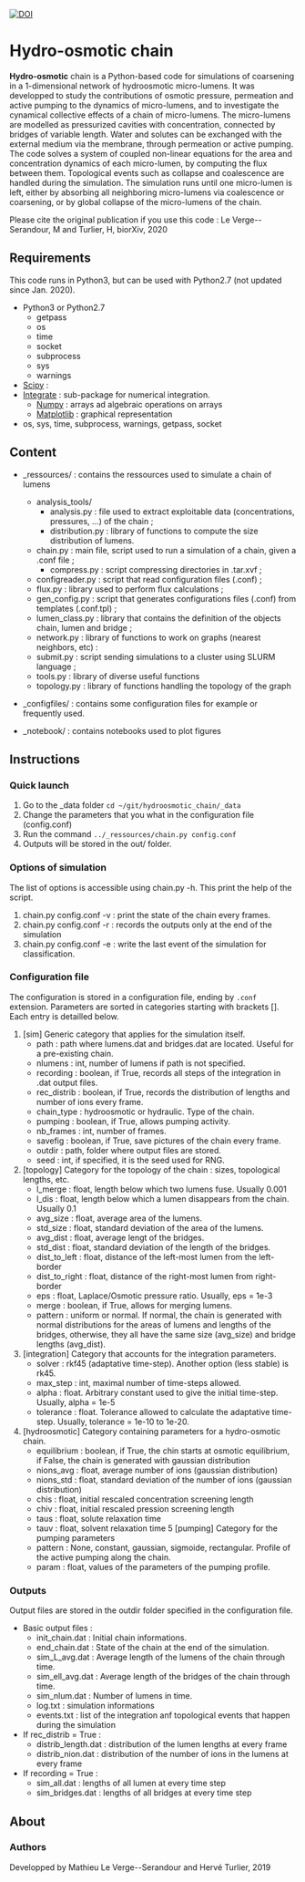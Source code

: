 [![DOI](https://zenodo.org/badge/317295428.svg)](https://zenodo.org/badge/latestdoi/317295428)

# Hydro-osmotic chain
**Hydro-osmotic** chain is a Python-based code for simulations of coarsening in a 1-dimensional network of hydroosmotic micro-lumens. It was developped to study the contributions of osmotic pressure, permeation and active pumping to the dynamics of micro-lumens, and to investigate the cynamical collective effects of a chain of micro-lumens.
The micro-lumens are modelled as pressurized cavities with concentration, connected by bridges of variable length. Water and solutes can be exchanged with the external medium via the membrane, through permeation or active pumping.
The code solves a system of coupled non-linear equations for the area and concentration dynamics of each micro-lumen, by computing the flux between them. Topological events such as collapse and coalescence are handled during the simulation. The simulation runs until one micro-lumen is left, either by absorbing all neighboring micro-lumens via coalescence or coarsening, or by global collapse of the micro-lumens of the chain.

Please cite the original publication if you use this code :
Le Verge--Serandour, M and Turlier, H, biorXiv, 2020


## Requirements
This code runs in Python3, but can be used with Python2.7 (not updated since Jan. 2020).
* Python3 or Python2.7
    * getpass
    * os
    * time
    * socket
    * subprocess
    * sys
    * warnings
* [Scipy](https://www.scipy.org/) :
* [Integrate](https://docs.scipy.org/doc/scipy/reference/integrate.html#module-scipy.integrate) : sub-package for numerical integration.
    * [Numpy](https://numpy.org) : arrays ad algebraic operations on arrays
    * [Matplotlib](https://matplotlib.org) : graphical representation
* os, sys, time, subprocess, warnings, getpass, socket

## Content
* _ressources/ : contains the ressources used to simulate a chain of lumens
	* analysis_tools/
		* analysis.py : file used to extract exploitable data (concentrations, pressures, ...) of the chain ;
		* distribution.py : library of functions to compute the size distribution of lumens.
	* chain.py : main file, script used to run a simulation of a chain, given a .conf file ;
        * compress.py : script compressing directories in .tar.xvf ;
	* configreader.py : script that read configuration files (.conf) ;
	* flux.py : library used to perform flux calculations ;
	* gen_config.py : script that generates configurations files (.conf) from templates (.conf.tpl) ;
	* lumen_class.py : library that contains the definition of the objects chain, lumen and bridge ;
	* network.py : library of functions to work on graphs (nearest neighbors, etc) :
	* submit.py : script sending simulations to a cluster using SLURM language ;
	* tools.py : library of diverse useful functions
	* topology.py : library of functions handling the topology of the graph

* _configfiles/ : contains some configuration files for example or frequently used.

* _notebook/ : contains notebooks used to plot figures

## Instructions
### Quick launch
1. Go to the _data folder `cd ~/git/hydroosmotic_chain/_data`
2. Change the parameters that you what in the configuration file (config.conf)
3. Run the command `../_ressources/chain.py config.conf`
4. Outputs will be stored in the out/ folder.

### Options of simulation
The list of options is accessible using chain.py -h. This print the help of the script.
1. chain.py config.conf -v : print the state of the chain every frames.
2. chain.py config.conf -r : records the outputs only at the end of the simulation
3. chain.py config.conf -e : write the last event of the simulation for classification.

### Configuration file
The configuration is stored in a configuration file, ending by `.conf` extension. Parameters are sorted in categories starting with brackets []. Each entry is detailled below.
1. [sim] Generic category that applies for the simulation itself.
	* path : path where lumens.dat and bridges.dat are located. Useful for a pre-existing chain.
	* nlumens : int, number of lumens if path is not specified.
	* recording : boolean, if True, records all steps of the integration in .dat output files.
	* rec_distrib : boolean, if True, records the distribution of lengths and number of ions every frame.
	* chain_type : hydroosmotic or hydraulic. Type of the chain.
	* pumping : boolean, if True, allows pumping activity.
	* nb_frames : int, number of frames.
	* savefig : boolean, if True, save pictures of the chain every frame.
	* outdir : path, folder where output files are stored.
	* seed : int, if specified, it is the seed used for RNG.
2. [topology] Category for the topology of the chain : sizes, topological lengths, etc.
	* l_merge : float, length below which two lumens fuse. Usually 0.001
	* l_dis : float, length below which a lumen disappears from the chain. Usually 0.1 
	* avg_size : float, average area of the lumens.
	* std_size : float, standard deviation of the area of the lumens.
	* avg_dist : float, average lengt of the bridges.
	* std_dist : float, standard deviation of the length of the bridges.
	* dist_to_left : float, distance of the left-most lumen from the left-border
	* dist_to_right : float, distance of the right-most lumen from right-border
	* eps : float, Laplace/Osmotic pressure ratio. Usually, eps = 1e-3
	* merge : boolean, if True, allows for merging lumens.
	* pattern : uniform or normal. If normal, the chain is generated with normal distributions for the areas of lumens and lengths of the bridges, otherwise, they all have the same size (avg_size) and bridge lengths (avg_dist).
3. [integration] Category that accounts for the integration parameters.
	* solver : rkf45 (adaptative time-step). Another option (less stable) is rk45.
	* max_step : int, maximal number of time-steps allowed.
	* alpha : float. Arbitrary constant used to give the initial time-step. Usually, alpha = 1e-5
	* tolerance : float. Tolerance allowed to calculate the adaptative time-step. Usually, tolerance = 1e-10 to 1e-20.
4. [hydroosmotic] Category containing parameters for a hydro-osmotic chain.
	* equilibrium : boolean, if True, the chin starts at osmotic equilibrium, if False, the chain is generated with gaussian distribution
	* nions_avg : float, average number of ions (gaussian distribution)
	* nions_std : float, standard deviation of the number of ions (gaussian distribution)
	* chis : float, initial rescaled concentration screening length
	* chiv : float, initial rescaled pression screening length
	* taus : float, solute relaxation time
	* tauv : float, solvent relaxation time
5 [pumping] Category for the pumping parameters
	* pattern : None, constant, gaussian, sigmoide, rectangular. Profile of the active pumping along the chain.
	* param : float, values of the parameters of the pumping profile.

### Outputs
Output files are stored in the outdir folder specified in the configuration file. 
* Basic output files :
	* init_chain.dat : Initial chain informations.
	* end_chain.dat :  State of the chain at the end of the simulation.
	* sim_L_avg.dat : Average length of the lumens of the chain through time.
	* sim_ell_avg.dat : Average length of the bridges of the chain through time.
	* sim_nlum.dat : Number of lumens in time.
	* log.txt : simulation informations
	* events.txt : list of the integration anf topological events that happen during the simulation
* If rec_distrib = True :
	* distrib_length.dat : distribution of the lumen lengths at every frame
	* distrib_nion.dat : distribution of the number of ions in the lumens at every frame
* If recording = True :
	* sim_all.dat : lengths of all lumen at every time step
	* sim_bridges.dat : lengths of all bridges at every time step

## About
### Authors
Developped by Mathieu Le Verge--Serandour and Hervé Turlier, 2019
